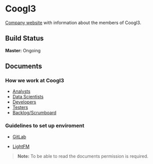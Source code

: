 # **Coogl3**

[Company website](https://coogl3-company-website.firebaseapp.com/) with information about the members of Coogl3.

## Build Status
**Master:** Ongoing

## Documents

### How we work at Coogl3

* [Analysts](https://drive.google.com/drive/folders/0B80SCkOGLcS_OXBDYXlmUEp1VlE)
* [Data Scientists](https://docs.google.com/document/d/1ONr7hf4925CmxvLJ4MW15VxhN-WPeMCLOU74t1Se1fY/edit)
* [Developers](https://drive.google.com/drive/folders/0B0-_5NZyjrIgZXFPMDl5NUpmbm8 )
* [Testers](https://drive.google.com/drive/folders/0B0-_5NZyjrIgMkdtOFRqR0NEckk)
* [Backlog/Scrumboard](https://trello.com/devs323 )

### Guidelines to set up enviroment
* [GitLab](https://drive.google.com/open?id=0B0-_5NZyjrIgNnNJb3FqOW5XVTQ)

* [LightFM](https://docs.google.com/document/d/1lThbge6BgZpE9xuhVv50D8TxVLCFZnQ4T0exulv_70o/edit)

> **Note:** To be able to read the documents permission is required.
